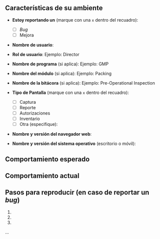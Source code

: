  <!---
______________POR FAVOR LEA ANTES DE COMENZAR A ESCRIBIR______________________     
-->

<!--- Provea un título descriptivo que resuma cuál es el problema que está reportando en 1 sola oración -->
<!--- Después provea tanta información como sea posible, de lo contrario no podemos garantizar que podremos identificar el problema y corregirlo -->

## Características de su ambiente
<!--- Incluya tantos detalles del ambiente donde está trabajando y haya experimentado el problema que está reportando como sea posible -->
* **Estoy reportando un** (marque con una `x` dentro del recuadro):

  - [ ] _Bug_
  - [ ] Mejora
  
* **Nombre de usuario**:
* **Rol de usuario**: Ejemplo: Director
* **Nombre de programa** (si aplica): Ejemplo: GMP
* **Nombre del módulo** (si aplica): Ejemplo: Packing
* **Nombre de la bitácora** (si aplica): Ejemplo: Pre-Operational Inspection
* **Tipo de Pantalla** (marque con una `x` dentro del recuadro):

  - [ ] Captura
  - [ ] Reporte
  - [ ] Autorizaciones
  - [ ] Inventario
  - [ ] Otra (especifique): 
  
* **Nombre y versión del navegador web**:
* **Nombre y versión del sistema operativo** (escritorio o móvil):

## Comportamiento esperado
<!--- Si está reportando un _bug_, describa brevemente la acción que estaba realizando y el resultado que esperaba obtener -->

<!--- Si está reportando una mejora, describa brevemente el funcionamiento actual del sistema que desea que sea diferente -->

## Comportamiento actual
<!--- Si está reportando un _bug_, describa brevemente qué es lo que está ocurriendo en lugar del resultado esperado -->

<!--- Si está reportando una mejora, describa brevemente el comportamiento diferente que desearía que existiera -->

## Pasos para reproducir (en caso de reportar un _bug_)
<!--- De ser posible, provea capturas de pantalla que (idealmente), muestren qué hacer en cada paso -->
1.
2.
3.
...

